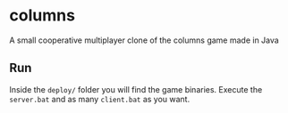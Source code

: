 # columns
A small cooperative multiplayer clone of the columns game made in Java

## Run
Inside the `deploy/` folder you will find the game binaries. Execute the `server.bat` and as many `client.bat` as you want.
